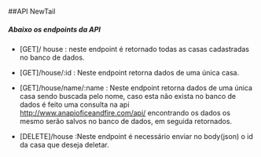 ##API NewTail

##### Abaixo os endpoints da API

* [GET]/ house : neste endpoint é retornado todas as casas cadastradas no banco de dados.

* [GET]/house/:id : Neste endpoint retorna dados de uma única casa.


* [GET]/house/name/:name : Neste endpoint retorna dados de uma única casa sendo buscada pelo nome, caso esta não exista no banco de dados é feito uma consulta na api http://www.anapioficeandfire.com/api/ encontrando os dados os mesmo serão salvos no banco de dados, em seguida retornados.

* [DELETE]/house :Neste endpoint é necessário enviar no body(json) o id da casa que deseja deletar.
